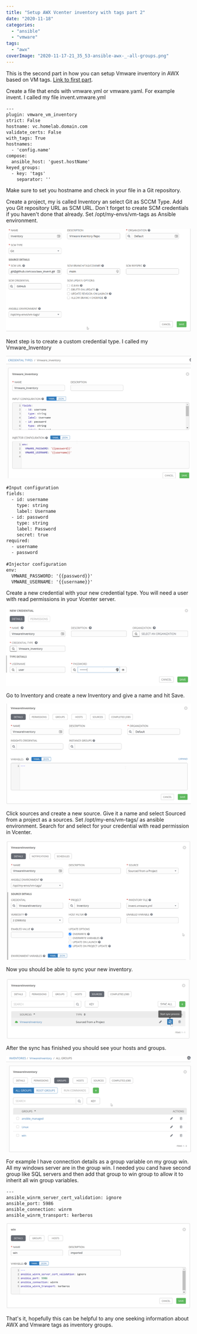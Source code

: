 ```yaml
---
title: "Setup AWX Vcenter inventory with tags part 2"
date: "2020-11-18"
categories: 
  - "ansible"
  - "vmware"
tags: 
  - "awx"
coverImage: "2020-11-17-21_35_53-ansible-awx-_-all-groups.png"
---
```


This is the second part in how you can setup Vmware inventory in AWX based on VM tags. [Link to first part](/posts/setup-awx-vcenter-inventory-with-tags-part-1/).

Create a file that ends with vmware.yml or vmware.yaml. For example invent. I called my file invent.vmware.yml

```
---
plugin: vmware_vm_inventory
strict: False
hostname: vc.homelab.domain.com
validate_certs: False
with_tags: True
hostnames: 
  - 'config.name'
compose:
  ansible_host: 'guest.hostName'
keyed_groups:
  - key: 'tags'
    separator: ''
```

Make sure to set you hostname and check in your file in a Git repository.

Create a project, my is called Inventory an select Git as SCCM Type. Add you Git repository URL as SCM URL. Don´t forget to create SCM credentials if you haven't done that already. Set /opt/my-envs/vm-tags as Ansible environment.

![](/wp-content/uploads/2020/11/ansible-awx-_-create-project.png)

Next step is to create a custom credential type. I called my Vmware\_Inventory

![](/wp-content/uploads/2020/11/credentialtype.png?w=1024)

```
#Input configuration
fields:
  - id: username
    type: string
    label: Username
  - id: password
    type: string
    label: Password
    secret: true
required:
  - username
  - password

#Injector configuration
env:
  VMWARE_PASSWORD: '{{password}}'
  VMWARE_USERNAME: '{{username}}'

```

Create a new credential with your new credential type. You will need a user with read permissions in your Vcenter server.

![](/wp-content/uploads/2020/11/create-inventory-credential.png?w=1024)

Go to Inventory and create a new Inventory and give a name and hit Save.

![](/wp-content/uploads/2020/11/2020-11-13-21_20_29-ansible-awx-_-vmwareinventory.png?w=1024)

Click sources and create a new source. Give it a name and select Sourced from a project as a sources. Set /opt/my-ens/vm-tags/ as ansible environment. Search for and select for your credential with read permission in Vcenter.

![](/wp-content/uploads/2020/11/inventoury-sources.png?w=1024)

Now you should be able to sync your new inventory.

![](/wp-content/uploads/2020/11/start-sync.png?w=1024)

After the sync has finished you should see your hosts and groups.

![](/wp-content/uploads/2020/11/2020-11-17-21_35_53-ansible-awx-_-all-groups-1.png?w=1024)

For example I have connection details as a group variable on my group win. All my windows server are in the group win. I needed you cand have second group like SQL servers and then add that group to win group to allow it to inherit all win group variables.

```
---
ansible_winrm_server_cert_validation: ignore
ansible_port: 5986
ansible_connection: winrm
ansible_winrm_transport: kerberos
```

![](/wp-content/uploads/2020/11/win-grouc2a8p.png?w=1024)

That's it, hopefully this can be helpful to any one seeking information about AWX and Vmware tags as inventory groups.
